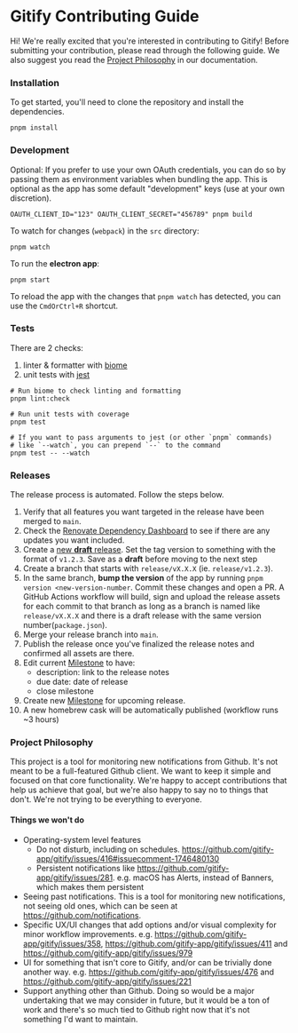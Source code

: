 # Gitify Contributing Guide

Hi! We're really excited that you're interested in contributing to Gitify! Before submitting your contribution, please read through the following guide. We also suggest you read the [Project Philosophy](#project-philosophy) in our documentation.

### Installation

To get started, you'll need to clone the repository and install the dependencies.

```shell
pnpm install
```

### Development

Optional: If you prefer to use your own OAuth credentials, you can do so by passing them as environment variables when bundling the app. This is optional as the app has some default "development" keys (use at your own discretion).

```shell
OAUTH_CLIENT_ID="123" OAUTH_CLIENT_SECRET="456789" pnpm build
```

To watch for changes (`webpack`) in the `src` directory:

```shell
pnpm watch
```

To run the **electron app**:

```shell
pnpm start
```

To reload the app with the changes that `pnpm watch` has detected, you can use the `CmdOrCtrl+R` shortcut.

### Tests

There are 2 checks:
1. linter & formatter with [biome][biome-website]
2. unit tests with [jest][jest-website]

```shell
# Run biome to check linting and formatting
pnpm lint:check

# Run unit tests with coverage
pnpm test

# If you want to pass arguments to jest (or other `pnpm` commands)
# like `--watch`, you can prepend `--` to the command
pnpm test -- --watch
```

### Releases

The release process is automated. Follow the steps below.

1. Verify that all features you want targeted in the release have been merged to `main`.
2. Check the [Renovate Dependency Dashboard][github-dependency-dashboard] to see if there are any updates you want included.
3. Create a [new **draft** release][github-new-release]. Set the tag version to something with the format of `v1.2.3`. Save as a **draft** before moving to the next step
4. Create a branch that starts with `release/vX.X.X` (ie. `release/v1.2.3`).
5. In the same branch, **bump the version** of the app by running `pnpm version <new-version-number`. Commit these changes and open a PR. A GitHub Actions workflow will build, sign and upload the release assets for each commit to that branch as long as a branch is named like `release/vX.X.X` and there is a draft release with the same version number(`package.json`).
6. Merge your release branch into `main`.
7. Publish the release once you've finalized the release notes and confirmed all assets are there.
8. Edit current [Milestone][github-milestones] to have: 
   * description: link to the release notes
   * due date: date of release
   * close milestone
9. Create new [Milestone][github-milestones] for upcoming release.
10. A new homebrew cask will be automatically published (workflow runs ~3 hours)

### Project Philosophy

This project is a tool for monitoring new notifications from Github. It's not meant to be a full-featured Github client. We want to keep it simple and focused on that core functionality. We're happy to accept contributions that help us achieve that goal, but we're also happy to say no to things that don't. We're not trying to be everything to everyone. 

#### Things we won't do

* Operating-system level features
  * Do not disturb, including on schedules. https://github.com/gitify-app/gitify/issues/416#issuecomment-1746480130
  * Persistent notifications like https://github.com/gitify-app/gitify/issues/281. e.g. macOS has Alerts, instead of Banners, which makes them persistent
* Seeing past notifications. This is a tool for monitoring new notifications, not seeing old ones, which can be seen at https://github.com/notifications.
* Specific UX/UI changes that add options and/or visual complexity for minor workflow improvements. e.g. https://github.com/gitify-app/gitify/issues/358, https://github.com/gitify-app/gitify/issues/411 and https://github.com/gitify-app/gitify/issues/979
* UI for something that isn't core to Gitify, and/or can be trivially done another way. e.g. https://github.com/gitify-app/gitify/issues/476 and https://github.com/gitify-app/gitify/issues/221
* Support anything other than Github. Doing so would be a major undertaking that we may consider in future, but it would be a ton of work and there's so much tied to Github right now that it's not something I'd want to maintain.

<!-- LINK LABELS -->
[biome-website]: https://biomejs.dev/
[github-dependency-dashboard]: https://github.com/gitify-app/gitify/issues/576
[github-milestones]: https://github.com/gitify-app/gitify/milestones
[github-new-release]: https://github.com/gitify-app/gitify/releases/new
[jest-website]: https://jestjs.io/


